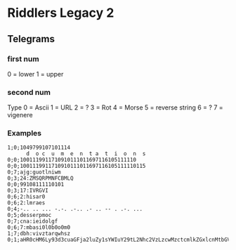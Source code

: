 # Riddlers Legacy 2

## Telegrams
### first num
0 = lower
1 = upper
### second num
Type
0 = Ascii
1 = URL
2 = ?
3 = Rot
4 = Morse
5 = reverse string
6 = ?
7 = vigenere

### Examples
```
1;0;1049799107101114
      d  o c  u  m  e  n  t a  t  i  o  n  s 
0;0;1001119911710910111011697116105111110
0;0;1001119911710910111011697116105111110115
0;7;ajg:guotlniwm
0;3;24:ZMSQRPMNFCBMLQ
0;0;99108111110101
0;3;17:IVRGVI
0;6;2:hisar0
0;6;2:lmraes
0;4;-.. .. ... -.-. .-.. .- .. -- . .-. ...
0;5;desserpmoc
0;7;cna:ieidolgf
0;6;7:mbasi0l0b0o0m0
1;7;dbh:vivztarqwhsz
0;1;aHR0cHM6Ly93d3cuaGFja2luZy1sYWIuY29tL2Nhc2VzLzcwMzctcmlkZGxlcnMtbGVnYWN5LXR3by9mM2ExMjliYmNkYTgzMDEyM2JmYzRiYw==:6,171,8,16,124,34,176,36,187
```